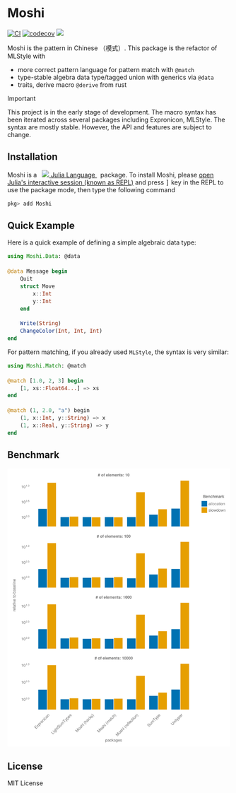 # Moshi

[![CI](https://github.com/Roger-luo/Moshi.jl/actions/workflows/CI.yml/badge.svg)](https://github.com/Roger-luo/Moshi.jl/actions/workflows/CI.yml)
[![codecov](https://codecov.io/gh/Roger-luo/Moshi.jl/graph/badge.svg?token=fyZMjy2Oy9)](https://codecov.io/gh/Roger-luo/Moshi.jl)
[![][docs-img]][docs-url]

Moshi is the pattern in Chinese （模式）. This package is the refactor of MLStyle with

- more correct pattern language for pattern match with `@match`
- type-stable algebra data type/tagged union with generics via `@data`
- traits, derive macro `@derive` from rust

> [!IMPORTANT]
>
> This project is in the early stage of development. The macro syntax has been iterated across several packages including Expronicon, MLStyle. The syntax are mostly stable. However, the API and features are subject to change.

## Installation

<p>
Moshi is a &nbsp;
    <a href="https://julialang.org">
        <img src="https://raw.githubusercontent.com/JuliaLang/julia-logo-graphics/master/images/julia.ico" width="16em">
        Julia Language
    </a>
    &nbsp; package. To install Moshi,
    please <a href="https://docs.julialang.org/en/v1/manual/getting-started/">open
    Julia's interactive session (known as REPL)</a> and press <kbd>]</kbd>
    key in the REPL to use the package mode, then type the following command
</p>

```julia
pkg> add Moshi
```

## Quick Example

Here is a quick example of defining a simple algebraic data type:

```julia
using Moshi.Data: @data

@data Message begin
    Quit
    struct Move
        x::Int
        y::Int
    end

    Write(String)
    ChangeColor(Int, Int, Int)
end
```

For pattern matching, if you already used `MLStyle`, the syntax is very similar:

```julia
using Moshi.Match: @match

@match [1.0, 2, 3] begin
    [1, xs::Float64...] => xs
end

@match (1, 2.0, "a") begin
    (1, x::Int, y::String) => x
    (1, x::Real, y::String) => y
end
```

## Benchmark

![benchmark](docs/public/benchmark.svg)

## License

MIT License


[docs-img]: https://img.shields.io/badge/docs-blue.svg
[docs-url]: https://rogerluo.dev/Moshi.jl/
